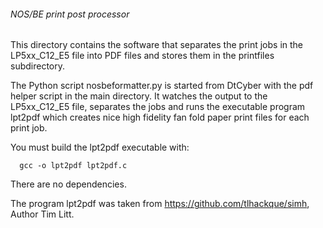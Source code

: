 ###### NOS/BE print post processor

This directory contains the software that separates the print jobs in the
LP5xx_C12_E5 file into PDF files and stores them in the printfiles subdirectory.

The Python script nosbeformatter.py is started from DtCyber with the pdf
helper script in the main directory. It watches the output to the
LP5xx_C12_E5 file, separates the jobs and runs the executable program
lpt2pdf which creates nice high fidelity fan fold paper print files for each
print job.

You must build the lpt2pdf executable with:

      gcc -o lpt2pdf lpt2pdf.c

There are no dependencies.

The program lpt2pdf was taken from https://github.com/tlhackque/simh, Author Tim Litt.

